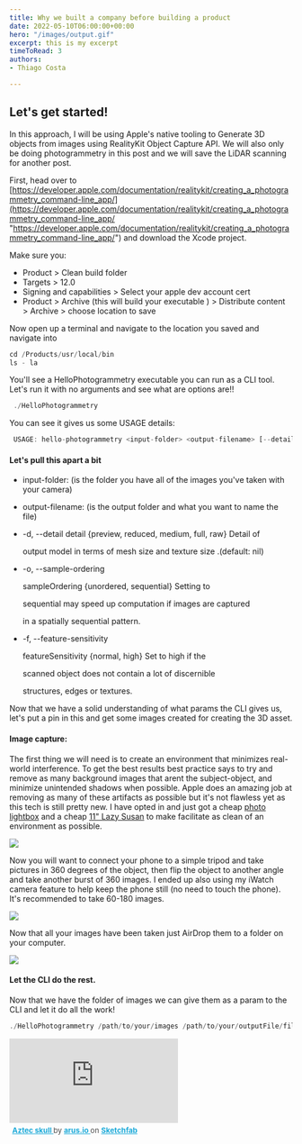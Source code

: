 ```yaml
---
title: Why we built a company before building a product
date: 2022-05-10T06:00:00+00:00
hero: "/images/output.gif"
excerpt: this is my excerpt
timeToRead: 3
authors:
- Thiago Costa

---
```

## Let's get started!

In this approach, I will be using Apple's native tooling to Generate 3D objects from images using RealityKit Object Capture API. We will also only be doing photogrammetry in this post and we will save the LiDAR scanning for another post.

First, head over to [https://developer.apple.com/documentation/realitykit/creating_a_photogrammetry_command-line_app/](https://developer.apple.com/documentation/realitykit/creating_a_photogrammetry_command-line_app/ "https://developer.apple.com/documentation/realitykit/creating_a_photogrammetry_command-line_app/") and download the Xcode project.

Make sure you:

* Product > Clean build folder
* Targets > 12.0
* Signing and capabilities > Select your apple dev account cert
* Product >  Archive (this will build your executable ) > Distribute content > Archive > choose location to save

Now open up a terminal and navigate to the location you saved and navigate into

```js
cd /Products/usr/local/bin
ls - la
```

You'll see a HelloPhotogrammetry executable you can run as a CLI tool. Let's run it with no arguments and see what are options are!!

```js
 ./HelloPhotogrammetry
```

You can see it gives us some USAGE details:

```js
 USAGE: hello-photogrammetry <input-folder> <output-filename> [--detail <detail>] [--sample-ordering <sample-ordering>] [--feature-sensitivity <feature-sensitivity>]
```

#### Let's pull this apart a bit

* input-folder: (is the folder you have all of the images you've taken with your camera)
* output-filename: (is the output folder and what you want to name the file)
* -d, --detail <detail> detail {preview, reduced, medium, full, raw} Detail of

  output model in terms of mesh size and texture size .(default: nil)
* -o, --sample-ordering <sample-ordering>

  sampleOrdering {unordered, sequential} Setting to

  sequential may speed up computation if images are captured

  in a spatially sequential pattern.
* -f, --feature-sensitivity <feature-sensitivity>

  featureSensitivity {normal, high} Set to high if the

  scanned object does not contain a lot of discernible

  structures, edges or textures.

Now that we have a solid understanding of what params the CLI gives us, let's put a pin in this and get some images created for creating the 3D asset.

#### Image capture:

The first thing we will need is to create an environment that minimizes real-world interference. To get the best results best practice says to try and remove as many background images that arent the subject-object, and minimize unintended shadows when possible. Apple does an amazing job at removing as many of these artifacts as possible but it's not flawless yet as this tech is still pretty new. I have opted in and just got a cheap [photo lightbox](https://www.amazon.com/gp/product/B08SKBKJRR/ref=ppx_yo_dt_b_asin_title_o01_s00?ie=UTF8&psc=1) and a cheap [11" Lazy Susan](https://www.amazon.com/gp/product/B000WJQGMU/ref=ppx_yo_dt_b_asin_title_o01_s00?ie=UTF8&th=1) to make facilitate as clean of an environment as possible.

![](/images/img_7160.jpg)

Now you will want to connect your phone to a simple tripod and take pictures in 360 degrees of the object, then flip the object to another angle and take another burst of 360 images. I ended up also using my iWatch camera feature to help keep the phone still (no need to touch the phone). It's recommended to take 60-180 images.

![](/images/img_7032.jpg)

Now that all your images have been taken just AirDrop them to a folder on your computer.

![](/images/screen-shot-2022-05-10-at-11-28-24-am.png)

#### Let the CLI do the rest.

Now that we have the folder of images we can give them as a param to the CLI and let it do all the work!

```js
./HelloPhotogrammetry /path/to/your/images /path/to/your/outputFile/fileName.usdz -d raw -o sequential -f normal
```
  
  <div class="sketchfab-embed-wrapper"> <iframe title="Aztec skull" frameborder="0" allowfullscreen mozallowfullscreen="true" webkitallowfullscreen="true" allow="autoplay; fullscreen; xr-spatial-tracking" xr-spatial-tracking execution-while-out-of-viewport execution-while-not-rendered web-share src="https://sketchfab.com/models/edf071c1f85a4355943c5faec29e0ba6/embed"> </iframe> <p style="font-size: 13px; font-weight: normal; margin: 5px; color: #4A4A4A;"> <a href="https://sketchfab.com/3d-models/aztec-skull-edf071c1f85a4355943c5faec29e0ba6?utm_medium=embed&utm_campaign=share-popup&utm_content=edf071c1f85a4355943c5faec29e0ba6" target="_blank" style="font-weight: bold; color: #1CAAD9;"> Aztec skull </a> by <a href="https://sketchfab.com/arus.io?utm_medium=embed&utm_campaign=share-popup&utm_content=edf071c1f85a4355943c5faec29e0ba6" target="_blank" style="font-weight: bold; color: #1CAAD9;"> arus.io </a> on <a href="https://sketchfab.com?utm_medium=embed&utm_campaign=share-popup&utm_content=edf071c1f85a4355943c5faec29e0ba6" target="_blank" style="font-weight: bold; color: #1CAAD9;">Sketchfab</a></p></div>